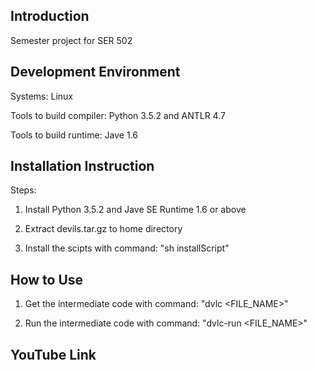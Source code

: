 ## Introduction
Semester project for SER 502

## Development Environment
Systems: Linux

Tools to build compiler: Python 3.5.2 and ANTLR 4.7

Tools to build runtime: Jave 1.6

## Installation Instruction
Steps:

1. Install Python 3.5.2 and Jave SE Runtime 1.6 or above

2. Extract devils.tar.gz to home directory

3. Install the scipts with command: "sh installScript"

## How to Use
1. Get the intermediate code with command: "dvlc <FILE_NAME>"

2. Run the intermediate code with command: "dvlc-run <FILE_NAME>"

## YouTube Link

